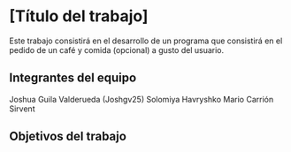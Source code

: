 # [Título del trabajo]

Este trabajo consistirá en el desarrollo de un programa que consistirá en el pedido de un café y comida (opcional) a gusto del usuario. 

## Integrantes del equipo

Joshua Guila Valderueda (Joshgv25)
Solomiya Havryshko
Mario Carrión Sirvent

## Objetivos del trabajo


